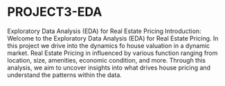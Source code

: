 # PROJECT3-EDA
Exploratory Data Analysis (EDA) for Real Estate Pricing
Introduction:
Welcome to the Exploratory Data Analysis (EDA) for Real Estate Pricing. In this project we drive into the dynamics fo 
house valuation in a dynamic market. Real Estate Pricing in influenced by various function ranging from location, size,
amenities, economic condition, and more. Through this analysis, we aim to uncover insights into what drives house pricing
and understand the patterns within the data.
